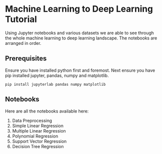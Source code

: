 # Machine Learning to Deep Learning Tutorial
Using Jupyter notebooks and various datasets we are able to see through the whole machine learning to deep learning landscape. The notebooks are arranged in order.

## Prerequisites
Ensure you have installed python first and foremost. Next ensure you have pip installed jupyter, pandas, numpy and matplotlib.

```
pip install jupyterlab pandas numpy matplotlib
```

## Notebooks
Here are all the notebooks available here:
1. Data Preprocessing
2. Simple Linear Regression
3. Multiple Linear Regression
4. Polynomial Regression
5. Support Vector Regression
6. Decision Tree Regression